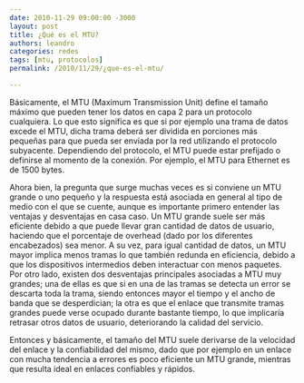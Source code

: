 ```yaml
---
date: 2010-11-29 09:00:00 -3000
layout: post
title: ¿Qué es el MTU?
authors: leandro
categories: redes
tags: [mtu, protocolos]
permalink: /2010/11/29/¿que-es-el-mtu/

---
```


Básicamente, el MTU (Maximum Transmission Unit) define el tamaño máximo que
pueden tener los datos en capa 2 para un protocolo cualquiera. Lo que esto
significa es que si por ejemplo una trama de datos excede el MTU, dicha trama
deberá ser dividida en porciones más pequeñas para que pueda ser enviada por la
red utilizando el protocolo subyacente. <!-- more -->Dependiendo del protocolo,
el MTU puede estar prefijado o definirse al momento de la conexión. Por ejemplo,
el MTU para Ethernet es de 1500 bytes.

Ahora bien, la pregunta que surge muchas veces es si conviene un MTU grande o
uno pequeño y la respuesta está asociada en general al tipo de medio con el que
se cuente, aunque es importante primero entender las ventajas y desventajas en
casa caso. Un MTU grande suele ser más eficiente debido a que puede llevar gran
cantidad de datos de usuario, haciendo que el porcentaje de overhead (dado por
los diferentes encabezados) sea menor. A su vez, para igual cantidad de datos,
un MTU mayor implica menos tramas lo que también redunda en eficiencia, debido a
que los dispositivos intermedios deben interactuar con menos paquetes. Por otro
lado, existen dos desventajas principales asociadas a MTU muy grandes; una de
ellas es que si en una de las tramas se detecta un error se descarta toda la
trama, siendo entonces mayor el tiempo y el ancho de banda que se desperdician;
la otra es que el enlace que transmite tramas grandes puede verse ocupado
durante bastante tiempo, lo que implicaría retrasar otros datos de usuario,
deteriorando la calidad del servicio.

Entonces y básicamente, el tamaño del MTU suele derivarse de la velocidad del
enlace y la confiabilidad del mismo, dado que por ejemplo en un enlace con mucha
tendencia a errores es poco eficiente un MTU grande, mientras que resulta ideal
en enlaces confiables y rápidos.
